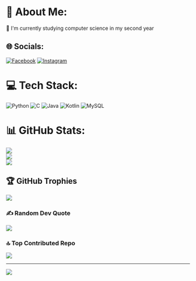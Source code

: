 # 💫 About Me:
🌱 I'm currently studying computer science in my second year


## 🌐 Socials:
[![Facebook](https://img.shields.io/badge/Facebook-%231877F2.svg?logo=Facebook&logoColor=white)](https://facebook.com/kyneneky) [![Instagram](https://img.shields.io/badge/Instagram-%23E4405F.svg?logo=Instagram&logoColor=white)](https://instagram.com/kyneneky) 

# 💻 Tech Stack:
![Python](https://img.shields.io/badge/python-3670A0?style=for-the-badge&logo=python&logoColor=ffdd54) ![C](https://img.shields.io/badge/c-%2300599C.svg?style=for-the-badge&logo=c&logoColor=white) ![Java](https://img.shields.io/badge/java-%23ED8B00.svg?style=for-the-badge&logo=openjdk&logoColor=white) ![Kotlin](https://img.shields.io/badge/kotlin-%237F52FF.svg?style=for-the-badge&logo=kotlin&logoColor=white) ![MySQL](https://img.shields.io/badge/mysql-4479A1.svg?style=for-the-badge&logo=mysql&logoColor=white)
# 📊 GitHub Stats:
![](https://github-readme-stats.vercel.app/api?username=kyne0328&theme=dark&hide_border=false&include_all_commits=true&count_private=true)<br/>
![](https://github-readme-streak-stats.herokuapp.com/?user=kyne0328&theme=dark&hide_border=false)<br/>
![](https://github-readme-stats.vercel.app/api/top-langs/?username=kyne0328&theme=dark&hide_border=false&include_all_commits=true&count_private=true&layout=compact)

## 🏆 GitHub Trophies
![](https://github-profile-trophy.vercel.app/?username=kyne0328&theme=radical&no-frame=false&no-bg=true&margin-w=4)

### ✍️ Random Dev Quote
![](https://quotes-github-readme.vercel.app/api?type=horizontal&theme=radical)

### 🔝 Top Contributed Repo
![](https://github-contributor-stats.vercel.app/api?username=kyne0328&limit=5&theme=dark&combine_all_yearly_contributions=true)

---
[![](https://visitcount.itsvg.in/api?id=kyne0328&icon=0&color=0)](https://visitcount.itsvg.in)

<!-- Proudly created with GPRM ( https://gprm.itsvg.in ) -->